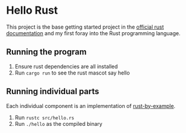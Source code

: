 # Hello Rust

This project is the base getting started project in the [official rust documentation](https://www.rust-lang.org/learn/get-started) and my first foray into the Rust programming language.

## Running the program

1. Ensure rust dependencies are all installed
1. Run `cargo run` to see the rust mascot say hello

## Running individual parts

Each individual component is an implementation of [rust-by-example](https://doc.rust-lang.org/stable/rust-by-example).

1. Run `rustc src/hello.rs`
1. Run `./hello` as the compiled binary
